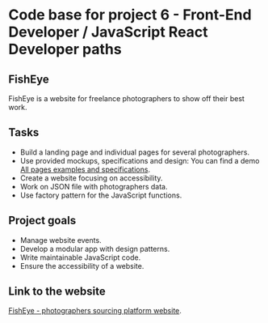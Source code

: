 # Code base for project 6 - Front-End Developer / JavaScript React Developer paths

## FishEye
FishEye is a website for freelance photographers to show off their best work.

## Tasks
+ Build a landing page and individual pages for several photographers.
+ Use provided mockups, specifications and design: You can find a demo [All pages examples and specifications](www.figma.com/file/8Do5Pb2QJAXLtGYiYZuzGS/UI-Design-FishEye-EN).
+ Create a website focusing on accessibility.
+ Work on JSON file with photographers data.
+ Use factory pattern for the JavaScript functions.

## Project goals
+ Manage website events.
+ Develop a modular app with design patterns.
+ Write maintainable JavaScript code.
+ Ensure the accessibility of a website.

## Link to the website
[FishEye - photographers sourcing platform website](https://sweet-tartufo-cb3cb0.netlify.app/photographer.html?photographer=930).